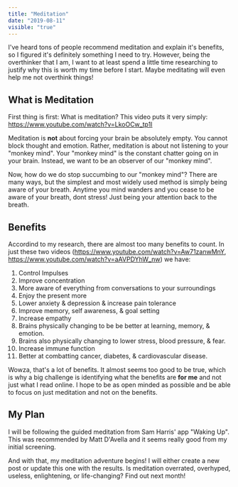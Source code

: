 ```yaml
---
title: "Meditation"
date: "2019-08-11"
visible: "true"
---
```


I've heard tons of people recommend meditation and explain it's benefits, so I figured it's definitely something I need to try. However, being the overthinker that I am, I want to at least spend a little time researching to justify why this is worth my time before I start. Maybe meditating will even help me not overthink things!

## What is Meditation

First thing is first: What is meditation? This video puts it very simply:  
https://www.youtube.com/watch?v=LkoOCw_tp1I

Meditation is **not** about forcing your brain be absolutely empty. You cannot block thought and emotion. Rather, meditation is about not listening to your "monkey mind". Your "monkey mind" is the constant chatter going on in your brain. Instead, we want to be an observer of our "monkey mind".

Now, how do we do stop succumbing to our "monkey mind"? There are many ways, but the simplest and most widely used method is simply being aware of your breath. Anytime you mind wanders and you cease to be aware of your breath, dont stress! Just being your attention back to the breath.

## Benefits

Accordind to my research, there are almost too many benefits to count. In just these two videos (https://www.youtube.com/watch?v=Aw71zanwMnY, https://www.youtube.com/watch?v=aAVPDYhW_nw) we have:

1. Control Impulses
2. Improve concentration
3. More aware of everything from conversations to your surroundings
4. Enjoy the present more
5. Lower anxiety & depression & increase pain tolerance
6. Improve memory, self awareness, & goal setting
7. Increase empathy
8. Brains physically changing to be be better at learning, memory, & emotion.
9. Brains also physically changing to lower stress, blood pressure, & fear.
10. Increase immune function
11. Better at combatting cancer, diabetes, & cardiovascular disease.

Wowza, that's a lot of benefits. It almost seems too good to be true, which is why a big challenge is identifying what the benefits are **for me** and not just what I read online. I hope to be as open minded as possible and be able to focus on just meditation and not on the benefits.

## My Plan

I will be following the guided meditation from Sam Harris' app "Waking Up". This was recommended by Matt D'Avella and it seems really good from my initial screening.

And with that, my meditation adventure begins! I will either create a new post or update this one with the results. Is meditation overrated, overhyped, useless, enlightening, or life-changing? Find out next month!
